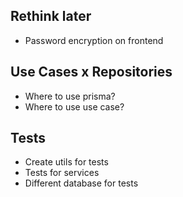 ## Rethink later
- Password encryption on frontend

 ## Use Cases x Repositories
  - Where to use prisma?
  - Where to use use case?

 ## Tests
  - Create utils for tests
  - Tests for services
  - Different database for tests
